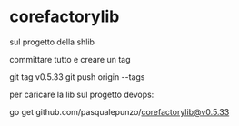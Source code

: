 # corefactorylib

sul progetto della shlib

committare tutto e creare un tag

git tag v0.5.33
git push origin --tags

per caricare la lib sul progetto devops:

go get github.com/pasqualepunzo/corefactorylib@v0.5.33
